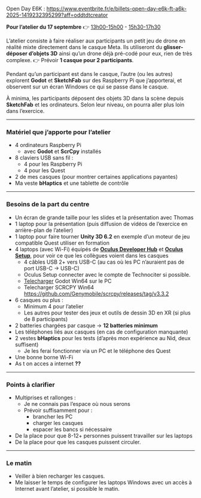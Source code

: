 Open Day E6K : https://www.eventbrite.fr/e/billets-open-day-e6k-ft-a6k-2025-1419232395299?aff=oddtdtcreator

**Pour l’atelier du 17 septembre**
👉  [13h00-15h00](https://technocite.be/activities/open-daypanorama-des-technologies-immersives-xr13h00-15h00) - [15h30-17h30](https://technocite.be/activities/open-daypanorama-des-technologies-immersives-xr15h30-17h30)

L’atelier consiste à faire réaliser aux participants un petit jeu de drone en réalité mixte directement dans le casque Meta.
Ils utiliseront du **glisser-déposer d’objets 3D** ainsi qu’un drone déjà pré-codé pour eux, rien de très complexe.
👉 Prévoir **1 casque pour 2 participants**.

Pendant qu’un participant est dans le casque, l’autre (ou les autres) explorent **Godot** et **SketchFab** sur des Raspberry Pi que j’apporterai, et observent sur un écran Windows ce qui se passe dans le casque.

À minima, les participants déposent des objets 3D dans la scène depuis **SketchFab** et les ordinateurs. Selon leur niveau, on pourra aller plus loin dans l’exercice.

---

### Matériel que j’apporte pour l’atelier

* 4 ordinateurs Raspberry Pi
  * avec **Godot** et **ScrCpy** installés
* 8 claviers USB sans fil :
  * 4 pour les Raspberry Pi
  * 4 pour les Quest
* 2 de mes casques (pour montrer certaines applications payantes)
* Ma veste **bHaptics** et une tablette de contrôle

---

### Besoins de la part du centre

* Un écran de grande taille pour les slides et la présentation avec Thomas
* 1 laptop pour la présentation (puis diffusion de vidéos de l’exercice en arrière-plan de l’atelier)
* 1 laptop pour faire tourner **Unity 3D 6.2** en exemple d’un moteur de jeu compatible Quest utiliser en formation
* 4 laptops (avec Wi-Fi) équipés de [**Oculus Developer Hub**](https://developers.meta.com/horizon/downloads/package/oculus-developer-hub-win) et [**Oculus Setup**](https://www.meta.com/be/en/quest/setup/?srsltid=AfmBOoo1HIa-u0cZmtkyc82DHmzmdILVMQjV7JRtRebUJHcmqJnt4ooI), pour voir ce que les collègues voient dans les casques
  * 4 câbles USB 2+ vers USB-C (au cas où les PC n’auraient pas de port USB-C → USB-C)
  * Oculus Setup connecter avec le compte de Technociter si possible.
  * [Telecharger](https://godotengine.org/download/windows) Godot Win64 sur le PC
  * Telecharger SCRCPY Win64 https://github.com/Genymobile/scrcpy/releases/tag/v3.3.2 
* 6 casques ou plus :
  * Minimum 4 pour l’atelier
  * Les autres pour tester des jeux et outils de dessin 3D en XR (si plus de 8 participants)
* 2 batteries chargées par casque → **12 batteries minimum**
* Les téléphones liés aux casques (en cas de configuration manquante)
* 2 vestes **bHaptics** pour les tests (d’après mon expérience au Nid, deux suffisent)
  * Je les ferai fonctionner via un PC et le téléphone des Quest
* Une bonne borne Wi-Fi
* As t on acces a internet **??**

---

### Points à clarifier

* Multiprises et rallonges :
  * Je ne connais pas l’espace où nous serons
  * Prévoir suffisamment pour :
    * brancher les PC
    * charger les casques
    * espacer les bancs si nécessaire
* De la place pour que 8-12+ personnes puissent travailler sur les laptops
* De la place pour que les casques puissent circuler.  

----------

### Le matin

* Veiller à bien recharger les casques.
* Me laisser le temps de configurer les laptops Windows avec un accès à Internet avant l’atelier, si possible le matin.

